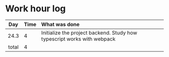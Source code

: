 # Work hour log

| Day | Time | What was done |
|:---:|:-----|:-------------|
|24.3 | 4    | Initialize the project backend. Study how typescript works with webpack
| total | 4  | |